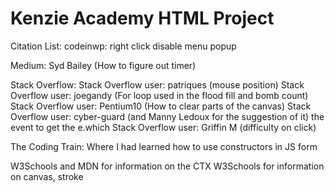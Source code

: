 # Kenzie Academy HTML Project

Citation List:
codeinwp: right click disable menu popup

Medium: Syd Bailey (How to figure out timer)

Stack Overflow:
Stack Overflow user: patriques (mouse position)
Stack Overflow user: joegandy (For loop used in the flood fill and bomb count)
Stack Overflow user: Pentium10 (How to clear parts of the canvas)
Stack Overflow user: cyber-guard (and Manny Ledoux for the suggestion of it) the event to get the e.which
Stack Overflow user: Griffin M (difficulty on click)

The Coding Train: Where I had learned how to use constructors in JS form

W3Schools and MDN for information on the CTX
W3Schools for information on canvas, stroke
